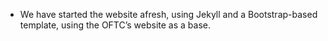   * We have started the website afresh, using Jekyll and a Bootstrap-based
    template, using the OFTC’s website as a base.
